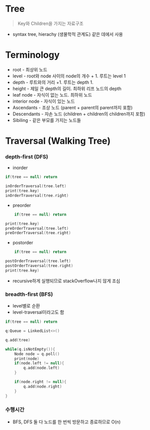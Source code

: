 # Tree

> Key와 Children을 가지는 자료구조
> 
- syntax tree, hierachy (생물학적 관계도) 같은 데에서 사용

# Terminology

- root - 최상위 노드
- level - root와 node 사이의 node의 개수 + 1. 루트는 level 1
- depth - 루트와의 거리 +1. 루트는 depth 1.
- height - 제일 큰 depth의 길이. 최하위 리프 노드의 depth
- leaf node - 자식이 없는 노드. 최하위 노드
- interior node - 자식이 있는 노드
- Ascendants - 조상 노드 (parent + parent의 parent까지 포함)
- Descendants - 자손 노드 (children + children의 children까지 포함)
- Sibiling - 같은 부모를 가지는 노드들

# Traversal (Walking Tree)

### depth-first (DFS)

- inorder

```kotlin
if(tree == null) return

inOrderTraversal(tree.left)
print(tree.key)
inOrderTraversal(tree.right)
```

- preorder

```kotlin
	if(tree == null) return

print(tree.key)
preOrderTraversal(tree.left)
preOrderTraversal(tree.right)
```

- postorder

```kotlin
	if(tree == null) return

postOrderTraversal(tree.left)
postOrderTraversal(tree.right)
print(tree.key)
```

- recursive하게 실행되므로 stackOverflow나지 않게 조심

### breadth-first (BFS)

- level별로 순환
- level-traversal이라고도 함

```kotlin
if(tree == null) return

q:Queue = LinkedList<>()

q.add(tree)

while(q.isNotEmpty()){
	Node node = q.poll()
	print(node)
	if(node.left != null){
		q.add(node.left)
	}

	if(node.right != null){
		q.add(node.right)
	}
}
```

### 수행시간

- BFS, DFS 둘 다 노드를 한 번씩 방문하고 종료하므로 O(n)
